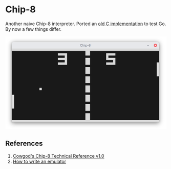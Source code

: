 Chip-8
======

Another naive Chip-8 interpreter. Ported an
[old C implementation](https://github.com/inrick/CHIP-8) to test Go. By now a
few things differ.

![Chip-8](./chip8.png)

References
----------

1. [Cowgod's Chip-8 Technical Reference v1.0](http://devernay.free.fr/hacks/chip8/C8TECH10.HTM)
2. [How to write an emulator](http://www.multigesture.net/articles/how-to-write-an-emulator-chip-8-interpreter/)
